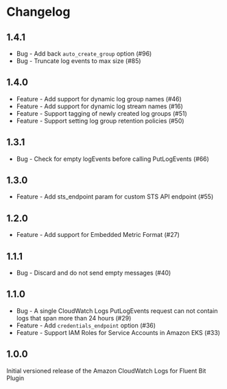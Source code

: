 # Changelog

## 1.4.1
* Bug - Add back `auto_create_group` option (#96)
* Bug - Truncate log events to max size (#85)

## 1.4.0
* Feature - Add support for dynamic log group names (#46)
* Feature - Add support for dynamic log stream names (#16)
* Feature - Support tagging of newly created log groups (#51)
* Feature - Support setting log group retention policies (#50)

## 1.3.1
* Bug - Check for empty logEvents before calling PutLogEvents (#66)

## 1.3.0
* Feature - Add sts_endpoint param for custom STS API endpoint (#55)

## 1.2.0
* Feature - Add support for Embedded Metric Format (#27)

## 1.1.1
* Bug - Discard and do not send empty messages (#40)

## 1.1.0
* Bug - A single CloudWatch Logs PutLogEvents request can not contain logs that span more than 24 hours (#29)
* Feature - Add `credentials_endpoint` option (#36)
* Feature - Support IAM Roles for Service Accounts in Amazon EKS (#33)

## 1.0.0
Initial versioned release of the Amazon CloudWatch Logs for Fluent Bit Plugin
